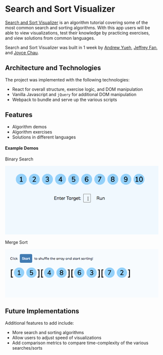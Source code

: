 # Search and Sort Visualizer

[Search and Sort Visualizer]() is an algorithm tutorial covering some of the most common search and sorting algorithms.  With this app users will be able to view visualizations, test their knowledge by practicing exercises, and view solutions from common languages.

Search and Sort Visualizer was built in 1 week by [Andrew Yueh](https://github.com/andrew1007),
[Jeffrey Fan](https://github.com/jeffreyfan93), and [Joyce Chau](https://github.com/joycechau).

## Architecture and Technologies
The project was implemented with the following technologies:
* React for overall structure, exercise logic, and DOM manipulation
* Vanilla Javascript and ```jQuery``` for additional DOM manipulation
* Webpack to bundle and serve up the various scripts

## Features
* Algorithm demos
* Algorithm exercises
* Solutions in different languages

#### Example Demos

Binary Search

![search-with-map](./assets/bsearch_demo.gif)


Merge Sort

![search-with-map](./assets/mergesort_demo.gif)

## Future Implementations
Additional features to add include:
* More search and sorting algorithms
* Allow users to adjust speed of visualizations
* Add comparison metrics to compare time-complexity of the various searches/sorts
